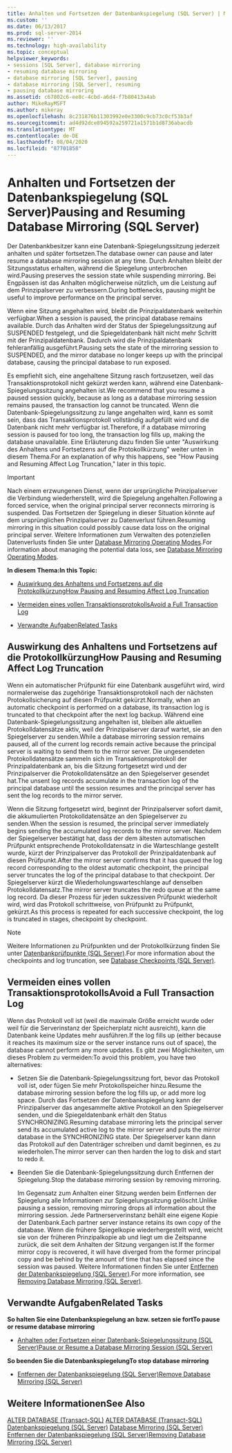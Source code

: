 ```yaml
---
title: Anhalten und Fortsetzen der Datenbankspiegelung (SQL Server) | Microsoft-Dokumentation
ms.custom: ''
ms.date: 06/13/2017
ms.prod: sql-server-2014
ms.reviewer: ''
ms.technology: high-availability
ms.topic: conceptual
helpviewer_keywords:
- sessions [SQL Server], database mirroring
- resuming database mirroring
- database mirroring [SQL Server], pausing
- database mirroring [SQL Server], resuming
- pausing database mirroring
ms.assetid: c67802c6-ee8c-4cbd-a6d4-f7b80413a4ab
author: MikeRayMSFT
ms.author: mikeray
ms.openlocfilehash: 8c231876b11303992e0e3300c9cb73c0cf53b3af
ms.sourcegitcommit: ad4d92dce894592a259721a1571b1d8736abacdb
ms.translationtype: MT
ms.contentlocale: de-DE
ms.lasthandoff: 08/04/2020
ms.locfileid: "87701858"
---
```

# <a name="pausing-and-resuming-database-mirroring-sql-server"></a><span data-ttu-id="c9734-102">Anhalten und Fortsetzen der Datenbankspiegelung (SQL Server)</span><span class="sxs-lookup"><span data-stu-id="c9734-102">Pausing and Resuming Database Mirroring (SQL Server)</span></span>
  <span data-ttu-id="c9734-103">Der Datenbankbesitzer kann eine Datenbank-Spiegelungssitzung jederzeit anhalten und später fortsetzen.</span><span class="sxs-lookup"><span data-stu-id="c9734-103">The database owner can pause and later resume a database mirroring session at any time.</span></span> <span data-ttu-id="c9734-104">Durch Anhalten bleibt der Sitzungsstatus erhalten, während die Spiegelung unterbrochen wird.</span><span class="sxs-lookup"><span data-stu-id="c9734-104">Pausing preserves the session state while suspending mirroring.</span></span> <span data-ttu-id="c9734-105">Bei Engpässen ist das Anhalten möglicherweise nützlich, um die Leistung auf dem Prinzipalserver zu verbessern.</span><span class="sxs-lookup"><span data-stu-id="c9734-105">During bottlenecks, pausing might be useful to improve performance on the principal server.</span></span>  
  
 <span data-ttu-id="c9734-106">Wenn eine Sitzung angehalten wird, bleibt die Prinzipaldatenbank weiterhin verfügbar.</span><span class="sxs-lookup"><span data-stu-id="c9734-106">When a session is paused, the principal database remains available.</span></span> <span data-ttu-id="c9734-107">Durch das Anhalten wird der Status der Spiegelungssitzung auf SUSPENDED festgelegt, und die Spiegeldatenbank hält nicht mehr Schritt mit der Prinzipaldatenbank. Dadurch wird die Prinzipaldatenbank fehleranfällig ausgeführt.</span><span class="sxs-lookup"><span data-stu-id="c9734-107">Pausing sets the state of the mirroring session to SUSPENDED, and the mirror database no longer keeps up with the principal database, causing the principal database to run exposed.</span></span>  
  
 <span data-ttu-id="c9734-108">Es empfiehlt sich, eine angehaltene Sitzung rasch fortzusetzen, weil das Transaktionsprotokoll nicht gekürzt werden kann, während eine Datenbank-Spiegelungssitzung angehalten ist.</span><span class="sxs-lookup"><span data-stu-id="c9734-108">We recommend that you resume a paused session quickly, because as long as a database mirroring session remains paused, the transaction log cannot be truncated.</span></span> <span data-ttu-id="c9734-109">Wenn die Datenbank-Spiegelungssitzung zu lange angehalten wird, kann es somit sein, dass das Transaktionsprotokoll vollständig aufgefüllt wird und die Datenbank nicht mehr verfügbar ist.</span><span class="sxs-lookup"><span data-stu-id="c9734-109">Therefore, if a database mirroring session is paused for too long, the transaction log fills up, making the database unavailable.</span></span> <span data-ttu-id="c9734-110">Eine Erläuterung dazu finden Sie unter "Auswirkung des Anhaltens und Fortsetzens auf die Protokollkürzung" weiter unten in diesem Thema.</span><span class="sxs-lookup"><span data-stu-id="c9734-110">For an explanation of why this happens, see "How Pausing and Resuming Affect Log Truncation," later in this topic.</span></span>  
  
> [!IMPORTANT]  
>  <span data-ttu-id="c9734-111">Nach einem erzwungenen Dienst, wenn der ursprüngliche Prinzipalserver die Verbindung wiederherstellt, wird die Spiegelung angehalten.</span><span class="sxs-lookup"><span data-stu-id="c9734-111">Following a forced service, when the original principal server reconnects mirroring is suspended.</span></span> <span data-ttu-id="c9734-112">Das Fortsetzen der Spiegelung in dieser Situation könnte auf dem ursprünglichen Prinzipalserver zu Datenverlust führen.</span><span class="sxs-lookup"><span data-stu-id="c9734-112">Resuming mirroring in this situation could possibly cause data loss on the original principal server.</span></span> <span data-ttu-id="c9734-113">Weitere Informationen zum Verwalten des potenziellen Datenverlusts finden Sie unter [Database Mirroring Operating Modes](database-mirroring-operating-modes.md).</span><span class="sxs-lookup"><span data-stu-id="c9734-113">For information about managing the potential data loss, see [Database Mirroring Operating Modes](database-mirroring-operating-modes.md).</span></span>  
  
 <span data-ttu-id="c9734-114">**In diesem Thema:**</span><span class="sxs-lookup"><span data-stu-id="c9734-114">**In this Topic:**</span></span>  
  
-   [<span data-ttu-id="c9734-115">Auswirkung des Anhaltens und Fortsetzens auf die Protokollkürzung</span><span class="sxs-lookup"><span data-stu-id="c9734-115">How Pausing and Resuming Affect Log Truncation</span></span>](#EffectOnLogTrunc)  
  
-   [<span data-ttu-id="c9734-116">Vermeiden eines vollen Transaktionsprotokolls</span><span class="sxs-lookup"><span data-stu-id="c9734-116">Avoid a Full Transaction Log</span></span>](#AvoidFullLog)  
  
-   [<span data-ttu-id="c9734-117">Verwandte Aufgaben</span><span class="sxs-lookup"><span data-stu-id="c9734-117">Related Tasks</span></span>](#RelatedTasks)  
  
##  <a name="how-pausing-and-resuming-affect-log-truncation"></a><a name="EffectOnLogTrunc"></a> <span data-ttu-id="c9734-118">Auswirkung des Anhaltens und Fortsetzens auf die Protokollkürzung</span><span class="sxs-lookup"><span data-stu-id="c9734-118">How Pausing and Resuming Affect Log Truncation</span></span>  
 <span data-ttu-id="c9734-119">Wenn ein automatischer Prüfpunkt für eine Datenbank ausgeführt wird, wird normalerweise das zugehörige Transaktionsprotokoll nach der nächsten Protokollsicherung auf diesen Prüfpunkt gekürzt.</span><span class="sxs-lookup"><span data-stu-id="c9734-119">Normally, when an automatic checkpoint is performed on a database, its transaction log is truncated to that checkpoint after the next log backup.</span></span> <span data-ttu-id="c9734-120">Während eine Datenbank-Spiegelungssitzung angehalten ist, bleiben alle aktuellen Protokolldatensätze aktiv, weil der Prinzipalserver darauf wartet, sie an den Spiegelserver zu senden.</span><span class="sxs-lookup"><span data-stu-id="c9734-120">While a database mirroring session remains paused, all of the current log records remain active because the principal server is waiting to send them to the mirror server.</span></span> <span data-ttu-id="c9734-121">Die ungesendeten Protokolldatensätze sammeln sich im Transaktionsprotokoll der Prinzipaldatenbank an, bis die Sitzung fortgesetzt wird und der Prinzipalserver die Protokolldatensätze an den Spiegelserver gesendet hat.</span><span class="sxs-lookup"><span data-stu-id="c9734-121">The unsent log records accumulate in the transaction log of the principal database until the session resumes and the principal server has sent the log records to the mirror server.</span></span>  
  
 <span data-ttu-id="c9734-122">Wenn die Sitzung fortgesetzt wird, beginnt der Prinzipalserver sofort damit, die akkumulierten Protokolldatensätze an den Spiegelserver zu senden.</span><span class="sxs-lookup"><span data-stu-id="c9734-122">When the session is resumed, the principal server immediately begins sending the accumulated log records to the mirror server.</span></span> <span data-ttu-id="c9734-123">Nachdem der Spiegelserver bestätigt hat, dass der dem ältesten automatischen Prüfpunkt entsprechende Protokolldatensatz in die Warteschlange gestellt wurde, kürzt der Prinzipalserver das Protokoll der Prinzipaldatenbank auf diesen Prüfpunkt.</span><span class="sxs-lookup"><span data-stu-id="c9734-123">After the mirror server confirms that it has queued the log record corresponding to the oldest automatic checkpoint, the principal server truncates the log of the principal database to that checkpoint.</span></span> <span data-ttu-id="c9734-124">Der Spiegelserver kürzt die Wiederholungswarteschlange auf denselben Protokolldatensatz.</span><span class="sxs-lookup"><span data-stu-id="c9734-124">The mirror server truncates the redo queue at the same log record.</span></span> <span data-ttu-id="c9734-125">Da dieser Prozess für jeden sukzessiven Prüfpunkt wiederholt wird, wird das Protokoll schrittweise, von Prüfpunkt zu Prüfpunkt, gekürzt.</span><span class="sxs-lookup"><span data-stu-id="c9734-125">As this process is repeated for each successive checkpoint, the log is truncated in stages, checkpoint by checkpoint.</span></span>  
  
> [!NOTE]  
>  <span data-ttu-id="c9734-126">Weitere Informationen zu Prüfpunkten und der Protokollkürzung finden Sie unter [Datenbankprüfpunkte &#40;SQL Server&#41;](../../relational-databases/logs/database-checkpoints-sql-server.md).</span><span class="sxs-lookup"><span data-stu-id="c9734-126">For more information about the checkpoints and log truncation, see [Database Checkpoints &#40;SQL Server&#41;](../../relational-databases/logs/database-checkpoints-sql-server.md).</span></span>  
  
##  <a name="avoid-a-full-transaction-log"></a><a name="AvoidFullLog"></a> <span data-ttu-id="c9734-127">Vermeiden eines vollen Transaktionsprotokolls</span><span class="sxs-lookup"><span data-stu-id="c9734-127">Avoid a Full Transaction Log</span></span>  
 <span data-ttu-id="c9734-128">Wenn das Protokoll voll ist (weil die maximale Größe erreicht wurde oder weil für die Serverinstanz der Speicherplatz nicht ausreicht), kann die Datenbank keine Updates mehr ausführen.</span><span class="sxs-lookup"><span data-stu-id="c9734-128">If the log fills up (either because it reaches its maximum size or the server instance runs out of space), the database cannot perform any more updates.</span></span> <span data-ttu-id="c9734-129">Es gibt zwei Möglichkeiten, um dieses Problem zu vermeiden:</span><span class="sxs-lookup"><span data-stu-id="c9734-129">To avoid this problem, you have two alternatives:</span></span>  
  
-   <span data-ttu-id="c9734-130">Setzen Sie die Datenbank-Spiegelungssitzung fort, bevor das Protokoll voll ist, oder fügen Sie mehr Protokollspeicher hinzu.</span><span class="sxs-lookup"><span data-stu-id="c9734-130">Resume the database mirroring session before the log fills up, or add more log space.</span></span> <span data-ttu-id="c9734-131">Durch das Fortsetzen der Datenbankspiegelung kann der Prinzipalserver das angesammelte aktive Protokoll an den Spiegelserver senden, und die Spiegeldatenbank erhält den Status SYNCHRONIZING.</span><span class="sxs-lookup"><span data-stu-id="c9734-131">Resuming database mirroring lets the principal server send its accumulated active log to the mirror server and puts the mirror database in the SYNCHRONIZING state.</span></span> <span data-ttu-id="c9734-132">Der Spiegelserver kann dann das Protokoll auf den Datenträger schreiben und damit beginnen, es zu wiederholen.</span><span class="sxs-lookup"><span data-stu-id="c9734-132">The mirror server can then harden the log to disk and start to redo it.</span></span>  
  
-   <span data-ttu-id="c9734-133">Beenden Sie die Datenbank-Spiegelungssitzung durch Entfernen der Spiegelung.</span><span class="sxs-lookup"><span data-stu-id="c9734-133">Stop the database mirroring session by removing mirroring.</span></span>  
  
     <span data-ttu-id="c9734-134">Im Gegensatz zum Anhalten einer Sitzung werden beim Entfernen der Spiegelung alle Informationen zur Spiegelungssitzung gelöscht.</span><span class="sxs-lookup"><span data-stu-id="c9734-134">Unlike pausing a session, removing mirroring drops all information about the mirroring session.</span></span> <span data-ttu-id="c9734-135">Jede Partnerserverinstanz behält eine eigene Kopie der Datenbank.</span><span class="sxs-lookup"><span data-stu-id="c9734-135">Each partner server instance retains its own copy of the database.</span></span> <span data-ttu-id="c9734-136">Wenn die frühere Spiegelkopie wiederhergestellt wird, weicht sie von der früheren Prinzipalkopie ab und liegt um die Zeitspanne zurück, die seit dem Anhalten der Sitzung vergangen ist.</span><span class="sxs-lookup"><span data-stu-id="c9734-136">If the former mirror copy is recovered, it will have diverged from the former principal copy and be behind by the amount of time that has elapsed since the session was paused.</span></span> <span data-ttu-id="c9734-137">Weitere Informationen finden Sie unter [Entfernen der Datenbankspiegelung &#40;SQL Server&#41;](database-mirroring-sql-server.md).</span><span class="sxs-lookup"><span data-stu-id="c9734-137">For more information, see [Removing Database Mirroring &#40;SQL Server&#41;](database-mirroring-sql-server.md).</span></span>  
  
##  <a name="related-tasks"></a><a name="RelatedTasks"></a> <span data-ttu-id="c9734-138">Verwandte Aufgaben</span><span class="sxs-lookup"><span data-stu-id="c9734-138">Related Tasks</span></span>  
 <span data-ttu-id="c9734-139">**So halten Sie eine Datenbankspiegelung an bzw. setzen sie fort**</span><span class="sxs-lookup"><span data-stu-id="c9734-139">**To pause or resume database mirroring**</span></span>  
  
-   [<span data-ttu-id="c9734-140">Anhalten oder Fortsetzen einer Datenbank-Spiegelungssitzung &#40;SQL Server&#41;</span><span class="sxs-lookup"><span data-stu-id="c9734-140">Pause or Resume a Database Mirroring Session &#40;SQL Server&#41;</span></span>](pause-or-resume-a-database-mirroring-session-sql-server.md)  
  
 <span data-ttu-id="c9734-141">**So beenden Sie die Datenbankspiegelung**</span><span class="sxs-lookup"><span data-stu-id="c9734-141">**To stop database mirroring**</span></span>  
  
-   [<span data-ttu-id="c9734-142">Entfernen der Datenbankspiegelung &#40;SQL Server&#41;</span><span class="sxs-lookup"><span data-stu-id="c9734-142">Remove Database Mirroring &#40;SQL Server&#41;</span></span>](remove-database-mirroring-sql-server.md)  
  
## <a name="see-also"></a><span data-ttu-id="c9734-143">Weitere Informationen</span><span class="sxs-lookup"><span data-stu-id="c9734-143">See Also</span></span>  
 <span data-ttu-id="c9734-144">[ALTER DATABASE &#40;Transact-SQL&#41;](/sql/t-sql/statements/alter-database-transact-sql) </span><span class="sxs-lookup"><span data-stu-id="c9734-144">[ALTER DATABASE &#40;Transact-SQL&#41;](/sql/t-sql/statements/alter-database-transact-sql) </span></span>  
 <span data-ttu-id="c9734-145">[Datenbankspiegelung &#40;SQL Server&#41;](database-mirroring-sql-server.md) </span><span class="sxs-lookup"><span data-stu-id="c9734-145">[Database Mirroring &#40;SQL Server&#41;](database-mirroring-sql-server.md) </span></span>  
 [<span data-ttu-id="c9734-146">Entfernen der Datenbankspiegelung &#40;SQL Server&#41;</span><span class="sxs-lookup"><span data-stu-id="c9734-146">Removing Database Mirroring &#40;SQL Server&#41;</span></span>](database-mirroring-sql-server.md)  
  
  

